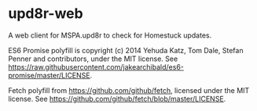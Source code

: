 # upd8r-web
A web client for MSPA.upd8r to check for Homestuck updates.

ES6 Promise polyfill is copyright (c) 2014 Yehuda Katz, Tom Dale, Stefan Penner and contributors, under the MIT license. See https://raw.githubusercontent.com/jakearchibald/es6-promise/master/LICENSE.

Fetch polyfill from https://github.com/github/fetch, licensed under the MIT license. See https://github.com/github/fetch/blob/master/LICENSE.
